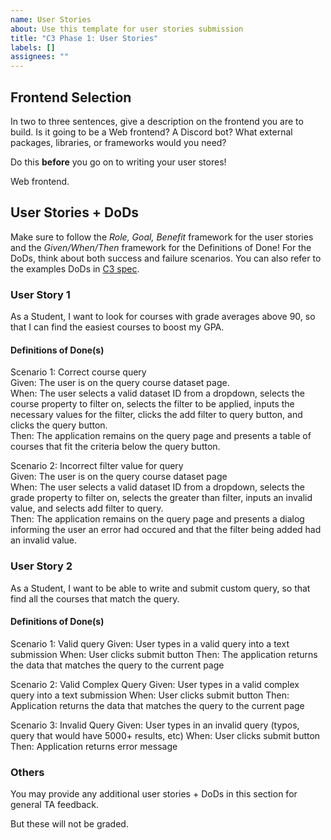 ```yaml
---
name: User Stories
about: Use this template for user stories submission
title: "C3 Phase 1: User Stories"
labels: []
assignees: ""
---
```


## Frontend Selection
In two to three sentences, give a description on the frontend you are to build. Is it going to be a Web frontend? A Discord bot? What external packages, libraries, or frameworks would you need?

Do this **before** you go on to writing your user stores!

Web frontend.

## User Stories + DoDs  
Make sure to follow the *Role, Goal, Benefit* framework for the user stories and the *Given/When/Then* framework for the Definitions of Done! For the DoDs, think about both success and failure scenarios. You can also refer to the examples DoDs in [C3 spec](https://sites.google.com/view/ubc-cpsc310-22w2/project/checkpoint-3).

### User Story 1

As a Student, I want to look for courses with grade averages above 90, so that I can find the easiest courses to
boost my GPA.

#### Definitions of Done(s)

Scenario 1: Correct course query\
Given: The user is on the query course dataset page. \
When: The user selects a valid dataset ID from a dropdown, selects the course property to filter on, 
selects the filter to be applied, inputs the necessary values for the filter, clicks the add filter to query button, and clicks the query button. \
Then: The application remains on the query page and presents a table of courses that fit the criteria below the query button.

Scenario 2: Incorrect filter value for query \
Given: The user is on the query course dataset page \
When: The user selects a valid dataset ID from a dropdown, selects the grade property to filter on, selects the greater than filter,
inputs an invalid value, and selects add filter to query.\
Then: The application remains on the query page and presents a dialog informing the user an error had occured and that the filter being added had an invalid value.

### User Story 2

As a Student, I want to be able to write and submit custom query, so that find all the courses that match the query.

#### Definitions of Done(s)
Scenario 1: Valid query
Given: User types in a valid query into a text submission
When: User clicks submit button
Then: The application returns the data that matches the query to the current page

Scenario 2: Valid Complex Query
Given: User types in a valid complex query into a text submission
When: User clicks submit button
Then: Application returns the data that matches the query to the current page

Scenario 3: Invalid Query
Given: User types in an invalid query (typos, query that would have 5000+ results, etc)
When: User clicks submit button
Then: Application returns error message

### Others

You may provide any additional user stories + DoDs in this section for general TA feedback.

But these will not be graded.
